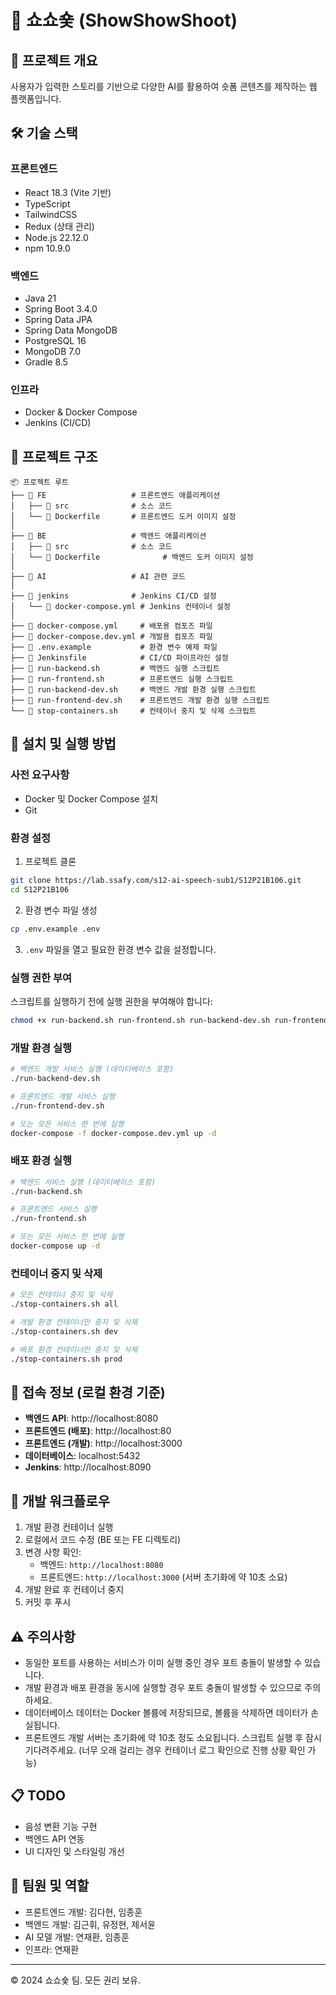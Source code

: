 # 🚀 쇼쇼숓 (ShowShowShoot)

## 📌 프로젝트 개요
사용자가 입력한 스토리를 기반으로 다양한 AI를 활용하여 숏폼 콘텐츠를 제작하는 웹 플랫폼입니다.

## 🛠 기술 스택

### 프론트엔드
- React 18.3 (Vite 기반)
- TypeScript
- TailwindCSS
- Redux (상태 관리)
- Node.js 22.12.0
- npm 10.9.0

### 백엔드
- Java 21
- Spring Boot 3.4.0
- Spring Data JPA
- Spring Data MongoDB
- PostgreSQL 16
- MongoDB 7.0
- Gradle 8.5

### 인프라
- Docker & Docker Compose
- Jenkins (CI/CD)

## 📂 프로젝트 구조
```
📦 프로젝트 루트
├── 📂 FE                   # 프론트엔드 애플리케이션
│   ├── 📂 src              # 소스 코드
│   └── 📜 Dockerfile       # 프론트엔드 도커 이미지 설정
│
├── 📂 BE                   # 백엔드 애플리케이션
│   ├── 📂 src              # 소스 코드
│   └── 📜 Dockerfile              # 백엔드 도커 이미지 설정
│
├── 📂 AI                   # AI 관련 코드
│
├── 📂 jenkins              # Jenkins CI/CD 설정
│   └── 📜 docker-compose.yml # Jenkins 컨테이너 설정
│
├── 📜 docker-compose.yml     # 배포용 컴포즈 파일
├── 📜 docker-compose.dev.yml # 개발용 컴포즈 파일
├── 📜 .env.example           # 환경 변수 예제 파일
├── 📜 Jenkinsfile            # CI/CD 파이프라인 설정
├── 📜 run-backend.sh         # 백엔드 실행 스크립트
├── 📜 run-frontend.sh        # 프론트엔드 실행 스크립트
├── 📜 run-backend-dev.sh     # 백엔드 개발 환경 실행 스크립트
├── 📜 run-frontend-dev.sh    # 프론트엔드 개발 환경 실행 스크립트
└── 📜 stop-containers.sh     # 컨테이너 중지 및 삭제 스크립트
```

## 🚀 설치 및 실행 방법

### 사전 요구사항
- Docker 및 Docker Compose 설치
- Git

### 환경 설정
1. 프로젝트 클론
```bash
git clone https://lab.ssafy.com/s12-ai-speech-sub1/S12P21B106.git
cd S12P21B106
```

2. 환경 변수 파일 생성
```bash
cp .env.example .env
```

3. `.env` 파일을 열고 필요한 환경 변수 값을 설정합니다.

### 실행 권한 부여
스크립트를 실행하기 전에 실행 권한을 부여해야 합니다:
```bash
chmod +x run-backend.sh run-frontend.sh run-backend-dev.sh run-frontend-dev.sh stop-containers.sh
```

### 개발 환경 실행
```bash
# 백엔드 개발 서비스 실행 (데이터베이스 포함)
./run-backend-dev.sh

# 프론트엔드 개발 서비스 실행
./run-frontend-dev.sh

# 또는 모든 서비스 한 번에 실행
docker-compose -f docker-compose.dev.yml up -d
```

### 배포 환경 실행
```bash
# 백엔드 서비스 실행 (데이터베이스 포함)
./run-backend.sh

# 프론트엔드 서비스 실행
./run-frontend.sh

# 또는 모든 서비스 한 번에 실행
docker-compose up -d
```

### 컨테이너 중지 및 삭제
```bash
# 모든 컨테이너 중지 및 삭제
./stop-containers.sh all

# 개발 환경 컨테이너만 중지 및 삭제
./stop-containers.sh dev

# 배포 환경 컨테이너만 중지 및 삭제
./stop-containers.sh prod
```

## 📝 접속 정보 (로컬 환경 기준)
- **백엔드 API**: http://localhost:8080
- **프론트엔드 (배포)**: http://localhost:80
- **프론트엔드 (개발)**: http://localhost:3000
- **데이터베이스**: localhost:5432
- **Jenkins**: http://localhost:8090

## 🔄 개발 워크플로우

1. 개발 환경 컨테이너 실행
2. 로컬에서 코드 수정 (BE 또는 FE 디렉토리)
3. 변경 사항 확인:
   - 백엔드: `http://localhost:8080`
   - 프론트엔드: `http://localhost:3000` (서버 초기화에 약 10초 소요)
4. 개발 완료 후 컨테이너 중지
5. 커밋 후 푸시 

## ⚠️ 주의사항

- 동일한 포트를 사용하는 서비스가 이미 실행 중인 경우 포트 충돌이 발생할 수 있습니다.
- 개발 환경과 배포 환경을 동시에 실행할 경우 포트 충돌이 발생할 수 있으므로 주의하세요.
- 데이터베이스 데이터는 Docker 볼륨에 저장되므로, 볼륨을 삭제하면 데이터가 손실됩니다.
- 프론트엔드 개발 서버는 초기화에 약 10초 정도 소요됩니다. 스크립트 실행 후 잠시 기다려주세요. (너무 오래 걸리는 경우 컨테이너 로그 확인으로 진행 상황 확인 가능)

## 📋 TODO
- 음성 변환 기능 구현
- 백엔드 API 연동
- UI 디자인 및 스타일링 개선

## 👥 팀원 및 역할
- 프론트엔드 개발: 김다현, 임종훈
- 백엔드 개발: 김근휘, 유정현, 제서윤
- AI 모델 개발: 연재환, 임종훈
- 인프라: 연재환

---
© 2024 쇼쇼숓 팀. 모든 권리 보유. 